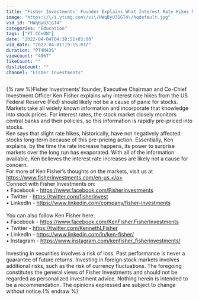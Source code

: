 ```yaml
---
title: "Fisher Investments' Founder Explains What Interest Rate Hikes Mean for Stocks"
image: "https:\/\/i.ytimg.com\/vi\/HWqByU31GT4\/hqdefault.jpg"
vid_id: "HWqByU31GT4"
categories: "Education"
tags: ["YT:CC=ON"]
date: "2022-04-04T04:38:51+03:00"
vid_date: "2022-04-01T19:15:01Z"
duration: "PT4M43S"
viewcount: "4067"
likeCount: ""
dislikeCount: ""
channel: "Fisher Investments"
---
```

{% raw %}Fisher Investments’ founder, Executive Chairman and Co-Chief Investment Officer Ken Fisher explains why interest rate hikes from the US Federal Reserve (Fed) should likely not be a cause of panic for stocks. Markets take all widely known information and incorporate that knowledge into stock prices. For interest rates, the stock market closely monitors central banks and their policies, so this information is rapidly pre-priced into stocks. <br />Ken says that slight rate hikes, historically, have not negatively affected stocks long-term because of this pre-pricing action. Essentially, Ken explains, by the time the rate increase happens, its power to surprise markets over the long run has evaporated. With all of the information available, Ken believes the interest rate increases are likely not a cause for concern.<br />For more of Ken Fisher’s thoughts on the markets, visit us at <a rel="nofollow" target="blank" href="https://www.fisherinvestments.com/en-us.">https://www.fisherinvestments.com/en-us.</a> <br />Connect with Fisher Investments on:<br />• Facebook - <a rel="nofollow" target="blank" href="https://www.facebook.com/FisherInvestments">https://www.facebook.com/FisherInvestments</a><br />• Twitter -  <a rel="nofollow" target="blank" href="https://twitter.com/fisherinvest">https://twitter.com/fisherinvest</a><br />• LinkedIn - <a rel="nofollow" target="blank" href="https://www.linkedin.com/company/fisher-investments">https://www.linkedin.com/company/fisher-investments</a><br /><br />You can also follow Ken Fisher here: <br />• Facebook -  <a rel="nofollow" target="blank" href="https://www.facebook.com/KenFisher.FisherInvestments">https://www.facebook.com/KenFisher.FisherInvestments</a> <br />• Twitter -  <a rel="nofollow" target="blank" href="https://twitter.com/KennethLFisher">https://twitter.com/KennethLFisher</a><br />• LinkedIn - <a rel="nofollow" target="blank" href="https://www.linkedin.com/in/ken-fisher/">https://www.linkedin.com/in/ken-fisher/</a><br />• Instagram - <a rel="nofollow" target="blank" href="https://www.instagram.com/kenfisher_fisherinvestments/">https://www.instagram.com/kenfisher_fisherinvestments/</a><br /><br />Investing in securities involves a risk of loss. Past performance is never a guarantee of future returns. Investing in foreign stock markets involves additional risks, such as the risk of currency fluctuations. The foregoing constitutes the general views of Fisher Investments and should not be regarded as personalized investment advice. Nothing herein is intended to be a recommendation. The opinions expressed are subject to change without notice.{% endraw %}
